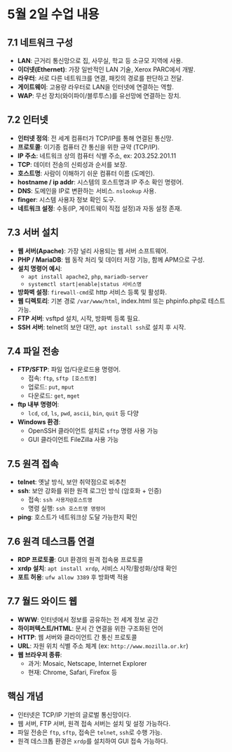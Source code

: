 # 5월 2일 수업 내용

## 7.1 네트워크 구성

- **LAN**: 근거리 통신망으로 집, 사무실, 학교 등 소규모 지역에 사용.
- **이더넷(Ethernet)**: 가장 일반적인 LAN 기술, Xerox PARC에서 개발.
- **라우터**: 서로 다른 네트워크를 연결, 패킷의 경로를 판단하고 전달.
- **게이트웨이**: 고용량 라우터로 LAN을 인터넷에 연결하는 역할.
- **WAP**: 무선 장치(와이파이/블루투스)를 유선망에 연결하는 장치.

## 7.2 인터넷

- **인터넷 정의**: 전 세계 컴퓨터가 TCP/IP를 통해 연결된 통신망.
- **프로토콜**: 이기종 컴퓨터 간 통신을 위한 규약 (TCP/IP).
- **IP 주소**: 네트워크 상의 컴퓨터 식별 주소, ex: 203.252.201.11
- **TCP**: 데이터 전송의 신뢰성과 순서를 보장.
- **호스트명**: 사람이 이해하기 쉬운 컴퓨터 이름 (도메인).
- **hostname / ip addr**: 시스템의 호스트명과 IP 주소 확인 명령어.
- **DNS**: 도메인을 IP로 변환하는 서비스. `nslookup` 사용.
- **finger**: 시스템 사용자 정보 확인 도구.
- **네트워크 설정**: 수동(IP, 게이트웨이 직접 설정)과 자동 설정 존재.

## 7.3 서버 설치

- **웹 서버(Apache)**: 가장 널리 사용되는 웹 서버 소프트웨어.
- **PHP / MariaDB**: 웹 동작 처리 및 데이터 저장 기능, 함께 APM으로 구성.
- **설치 명령어 예시**:
  - `apt install apache2`, `php`, `mariadb-server`
  - `systemctl start|enable|status 서비스명`
- **방화벽 설정**: `firewall-cmd`로 http 서비스 등록 및 활성화.
- **웹 디렉토리**: 기본 경로 `/var/www/html`, index.html 또는 phpinfo.php로 테스트 가능.
- **FTP 서버**: vsftpd 설치, 시작, 방화벽 등록 필요.
- **SSH 서버**: telnet의 보안 대안, `apt install ssh`로 설치 후 시작.

## 7.4 파일 전송

- **FTP/SFTP**: 파일 업/다운로드용 명령어.
  - 접속: `ftp`, `sftp [호스트명]`
  - 업로드: `put`, `mput`
  - 다운로드: `get`, `mget`
- **ftp 내부 명령어**:
  - `lcd`, `cd`, `ls`, `pwd`, `ascii`, `bin`, `quit` 등 다양
- **Windows 환경**:
  - OpenSSH 클라이언트 설치로 `sftp` 명령 사용 가능
  - GUI 클라이언트 FileZilla 사용 가능

## 7.5 원격 접속

- **telnet**: 옛날 방식, 보안 취약점으로 비추천
- **ssh**: 보안 강화를 위한 원격 로그인 방식 (암호화 + 인증)
  - 접속: `ssh 사용자@호스트명`
  - 명령 실행: `ssh 호스트명 명령어`
- **ping**: 호스트가 네트워크상 도달 가능한지 확인

## 7.6 원격 데스크톱 연결

- **RDP 프로토콜**: GUI 환경의 원격 접속용 프로토콜
- **xrdp 설치**: `apt install xrdp`, 서비스 시작/활성화/상태 확인
- **포트 허용**: `ufw allow 3389` 후 방화벽 적용

## 7.7 월드 와이드 웹

- **WWW**: 인터넷에서 정보를 공유하는 전 세계 정보 공간
- **하이퍼텍스트/HTML**: 문서 간 연결을 위한 구조화된 언어
- **HTTP**: 웹 서버와 클라이언트 간 통신 프로토콜
- **URL**: 자원 위치 식별 주소 체계 (ex: `http://www.mozilla.or.kr`)
- **웹 브라우저 종류**:
  - 과거: Mosaic, Netscape, Internet Explorer
  - 현재: Chrome, Safari, Firefox 등

## 핵심 개념

- 인터넷은 TCP/IP 기반의 글로벌 통신망이다.
- 웹 서버, FTP 서버, 원격 접속 서버는 설치 및 설정 가능하다.
- 파일 전송은 `ftp`, `sftp`, 접속은 `telnet`, `ssh`로 수행 가능.
- 원격 데스크톱 환경은 `xrdp`를 설치하여 GUI 접속 가능하다.
